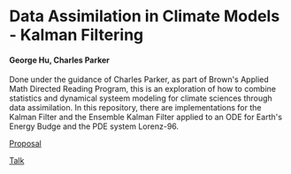 # Data Assimilation in Climate Models - Kalman Filtering

#### George Hu, Charles Parker

Done under the guidance of Charles Parker, as part of Brown's Applied Math Directed Reading Program, this is an exploration of how to combine statistics and dynamical systeem modeling for climate sciences through data assimilation. In this repository,
there are implementations for the Kalman Filter and the Ensemble Kalman Filter applied to an ODE for Earth's Energy Budge and the PDE system Lorenz-96.

[Proposal](http://www.dam.brown.edu/drp/proposals/GeorgeHu.pdf)

[Talk](http://www.dam.brown.edu/drp/talks/GeorgeHu.pdf)
